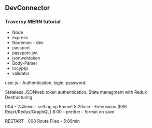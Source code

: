 ## DevConnector

### Traversy MERN tutorial

- Node
- express
- Nodemon - dev
- passport
- passport-jwt
- jsonwebtoken
- Body-Parser
- brcyptjs
- validator

user.js - Authentication, login, password.

Stateless JSONweb token authentication.
State managment with Redux
Destructuring

004 -
2:45min - setting up Emmet
5:20min - Extensions (ES6 React/Redux/GraphQL)
8:00 - prettier - format on save

RESTART - 008 Route Files - 5:00min
